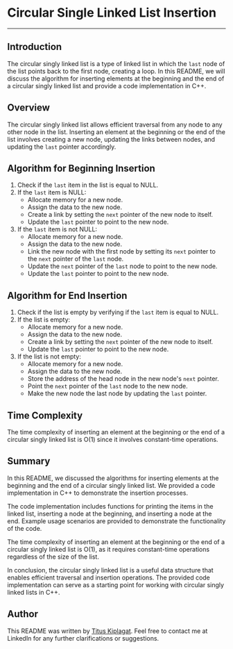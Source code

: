 # Circular Single Linked List Insertion
---

## Introduction
The circular singly linked list is a type of linked list in which the `last` node of the list points back to the first node, creating a loop. In this README, we will discuss the algorithm for inserting elements at the beginning and the end of a circular singly linked list and provide a code implementation in C++.

## Overview
The circular singly linked list allows efficient traversal from any node to any other node in the list. Inserting an element at the beginning or the end of the list involves creating a new node, updating the links between nodes, and updating the `last` pointer accordingly.

## Algorithm for Beginning Insertion
1. Check if the `last` item in the list is equal to NULL.
2. If the `last` item is NULL:
    - Allocate memory for a new node.
    - Assign the data to the new node.
    - Create a link by setting the `next` pointer of the new node to itself.
    - Update the `last` pointer to point to the new node.
3. If the `last` item is not NULL:
    - Allocate memory for a new node.
    - Assign the data to the new node.
    - Link the new node with the first node by setting its `next` pointer to the `next` pointer of the `last` node.
    - Update the `next` pointer of the `last` node to point to the new node.
    - Update the `last` pointer to point to the new node.

## Algorithm for End Insertion
1. Check if the list is empty by verifying if the `last` item is equal to NULL.
2. If the list is empty:
    - Allocate memory for a new node.
    - Assign the data to the new node.
    - Create a link by setting the `next` pointer of the new node to itself.
    - Update the `last` pointer to point to the new node.
3. If the list is not empty:
    - Allocate memory for a new node.
    - Assign the data to the new node.
    - Store the address of the head node in the new node's `next` pointer.
    - Point the `next` pointer of the `last` node to the new node.
    - Make the new node the last node by updating the `last` pointer.

## Time Complexity
The time complexity of inserting an element at the beginning or the end of a circular singly linked list is O(1) since it involves constant-time operations.

## Summary
In this README, we discussed the algorithms for inserting elements at the beginning and the end of a circular singly linked list. We provided a code implementation in C++ to demonstrate the insertion processes.

The code implementation includes functions for printing the items in the linked list, inserting a node at the beginning, and inserting a node at the end. Example usage scenarios are provided to demonstrate the functionality of the code.

The time complexity of inserting an element at the beginning or the end of a circular singly linked list is O(1), as it requires constant-time operations regardless of the size of the list.

In conclusion, the circular singly linked list is a useful data structure that enables efficient traversal and insertion operations. The provided code implementation can serve as a starting point for working with circular singly linked lists in C++.

## Author
This README was written by [Titus Kiplagat](https://www.linkedin.com/in/titus-kiplagat-5146ba210/). Feel free to contact me at LinkedIn for any further clarifications or suggestions.
